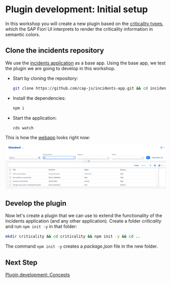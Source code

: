 # Plugin development: Initial setup

In this workshop you will create a new plugin based on the [criticality types](https://sap.github.io/odata-vocabularies/vocabularies/UI.html#CriticalityType), which the SAP Fiori UI interprets to render the criticality information in semantic colors.

## Clone the incidents repository

We use the [incidents application](https://github.com/cap-js/incidents-app) as a base app. Using the base app, we test the plugin we are going to develop in this workshop.

- Start by cloning the repository:

    ```sh
    git clone https://github.com/cap-js/incidents-app.git && cd incidents-app && git checkout criticality-plugin-workshop
    ```

- Install the dependencies:

     ```sh
    npm i 
    ```

- Start the application:

   ```sh
   cds watch
   ```

This is how the [webapp](http://localhost:4004/incidents/webapp/index.html) looks right now:

![Screenshot of the Incidents app UI w/o the plugin](./images/Incidents-ui-before.png)

## Develop the plugin

Now let's create a plugin that we can use to extend the functionality of the incidents application (and any other application).
Create a folder _criticality_ and run `npm init -y` in that folder:

```sh
mkdir criticality && cd criticality && npm init -y && cd ..
```

The command `npm init -y` creates a _package.json_ file in the new folder.

## Next Step

[Plugin development: Concepts](./2_concepts.md)
